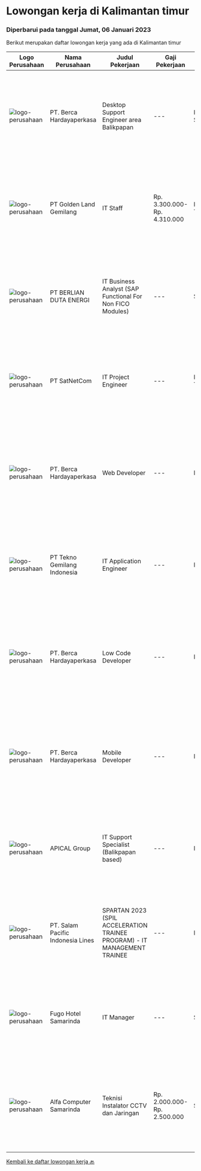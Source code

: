 
  # Lowongan kerja di Kalimantan timur

  ### Diperbarui pada tanggal Jumat, 06 Januari 2023

  Berikut merupakan daftar lowongan kerja yang ada di Kalimantan timur

  |Logo Perusahaan | Nama Perusahaan | Judul Pekerjaan | Gaji Pekerjaan | Lokasi | Deskripsi | Tanggal diunggah | Pranala |
  | -------------- | --------------- | --------------- | --------- | --------- | -------------- | ------- | ----------- |
  |![logo-perusahaan](https://image-service-cdn.seek.com.au/6a76252207cfed561e664c874d4631f4aefd8409/ee4dce1061f3f616224767ad58cb2fc751b8d2dc)|PT. Berca Hardayaperkasa|Desktop Support Engineer area Balikpapan|---|Kalimantan Selatan|Responsibilities : Analyzing, diagnosing, and installation to several areas including desktop hardware, operating systems, application software and...|Rabu, 04 Januari 2023|https://www.jobstreet.co.id/id/job/desktop-support-engineer-area-balikpapan-4167522?token=0~607bb7f9-58a0-44ed-bd85-f10fb077314a&sectionRank=1&jobId=jobstreet-id-job-4167522|
|![logo-perusahaan](https://image-service-cdn.seek.com.au/cff6b0a0524f96974c7fd6cc5120d9e520eece3b/ee4dce1061f3f616224767ad58cb2fc751b8d2dc)|PT Golden Land Gemilang|IT Staff|Rp. 3.300.000-Rp. 4.310.000|Kutai Timur|KUALIFIKASI Usia Maks 35 Tahun. Menguasai sytem Windows, Mac, Linux dan Ms Office. Mempunyai inisiatif, kreatifitas dan efektifitas dalam pekerjaan....|Kamis, 29 Desember 2022|https://www.jobstreet.co.id/id/job/it-staff-4161132?token=0~607bb7f9-58a0-44ed-bd85-f10fb077314a&sectionRank=2&jobId=jobstreet-id-job-4161132|
|![logo-perusahaan](https://image-service-cdn.seek.com.au/2e0e7904e622ca3f1662b944678fd6e1f9949997/ee4dce1061f3f616224767ad58cb2fc751b8d2dc)|PT BERLIAN DUTA ENERGI|IT Business Analyst (SAP Functional For Non FICO Modules)|---|Samarinda|Job Descriptions : Support non FICO modules. As a facilitator between systems and users, that can design and develop systems to be more effective and...|Sabtu, 31 Desember 2022|https://www.jobstreet.co.id/id/job/it-business-analyst-sap-functional-for-non-fico-modules-4147395?token=0~607bb7f9-58a0-44ed-bd85-f10fb077314a&sectionRank=3&jobId=jobstreet-id-job-4147395|
|![logo-perusahaan](https://image-service-cdn.seek.com.au/05ca75b4ba30cd324b387479b9064c967524655c/ee4dce1061f3f616224767ad58cb2fc751b8d2dc)|PT SatNetCom|IT Project Engineer|---|Kalimantan Timur|Skills: Good Knowledge about IT System Good Knowledge of wire/wireless computer networking Good Knowledge about Electronic and Electrical System Good...|Kamis, 29 Desember 2022|https://www.jobstreet.co.id/id/job/it-project-engineer-4150094?token=0~607bb7f9-58a0-44ed-bd85-f10fb077314a&sectionRank=4&jobId=jobstreet-id-job-4150094|
|![logo-perusahaan](https://image-service-cdn.seek.com.au/6a76252207cfed561e664c874d4631f4aefd8409/ee4dce1061f3f616224767ad58cb2fc751b8d2dc)|PT. Berca Hardayaperkasa|Web Developer|---|Balikpapan|Deskripsi Pekerjaan: Membangun sistem/perangkat lunak sesuai dengan kebutuhan Pengembangan UI/UX lebih lanjut sesuai dengan kebutuhan sistem termasuk...|Sabtu, 31 Desember 2022|https://www.jobstreet.co.id/id/job/web-developer-4147504?token=0~607bb7f9-58a0-44ed-bd85-f10fb077314a&sectionRank=5&jobId=jobstreet-id-job-4147504|
|![logo-perusahaan](https://image-service-cdn.seek.com.au/791b692ef1bceca5bae4c4b296253378b6837e7c/ee4dce1061f3f616224767ad58cb2fc751b8d2dc)|PT Tekno Gemilang Indonesia|IT Application Engineer|---|Balikpapan|Responsibilities: Perform system maintenance, create system backups, monitor system performance Evaluate existing systems and provide technical...|Rabu, 28 Desember 2022|https://www.jobstreet.co.id/id/job/it-application-engineer-4142893?token=0~607bb7f9-58a0-44ed-bd85-f10fb077314a&sectionRank=6&jobId=jobstreet-id-job-4142893|
|![logo-perusahaan](https://image-service-cdn.seek.com.au/6a76252207cfed561e664c874d4631f4aefd8409/ee4dce1061f3f616224767ad58cb2fc751b8d2dc)|PT. Berca Hardayaperkasa|Low Code Developer|---|Balikpapan|Deskripsi Pekerjaan: Membangun sistem/perangkat lunak sesuai dengan kebutuhan Pengembangan UI/UX lebih lanjut sesuai dengan kebutuhan sistem termasuk...|Sabtu, 31 Desember 2022|https://www.jobstreet.co.id/id/job/low-code-developer-4147525?token=0~607bb7f9-58a0-44ed-bd85-f10fb077314a&sectionRank=7&jobId=jobstreet-id-job-4147525|
|![logo-perusahaan](https://image-service-cdn.seek.com.au/6a76252207cfed561e664c874d4631f4aefd8409/ee4dce1061f3f616224767ad58cb2fc751b8d2dc)|PT. Berca Hardayaperkasa|Mobile Developer|---|Balikpapan|Deskripsi Pekerjaan: Membangun sistem/perangkat lunak sesuai dengan kebutuhan Pengembangan UI/UX lebih lanjut sesuai dengan kebutuhan sistem termasuk...|Sabtu, 31 Desember 2022|https://www.jobstreet.co.id/id/job/mobile-developer-4147220?token=0~607bb7f9-58a0-44ed-bd85-f10fb077314a&sectionRank=8&jobId=jobstreet-id-job-4147220|
|![logo-perusahaan](https://image-service-cdn.seek.com.au/e45b1715cde6c7d234352538794fa9c6153a614d/ee4dce1061f3f616224767ad58cb2fc751b8d2dc)|APICAL Group|IT Support Specialist (Balikpapan based)|---|Balikpapan|You are on a journey to join an exciting Company and be part of our success story to improve lives by developing resources sustainably. Here we offer...|Kamis, 22 Desember 2022|https://www.jobstreet.co.id/id/job/it-support-specialist-balikpapan-based-4153044?token=0~607bb7f9-58a0-44ed-bd85-f10fb077314a&sectionRank=9&jobId=jobstreet-id-job-4153044|
|![logo-perusahaan](https://image-service-cdn.seek.com.au/5540e9b59290cebacfff7858722d5ede593231d9/ee4dce1061f3f616224767ad58cb2fc751b8d2dc)|PT. Salam Pacific Indonesia Lines|SPARTAN 2023 (SPIL ACCELERATION TRAINEE PROGRAM) - IT MANAGEMENT TRAINEE|---|Pontianak|Calling for high achiever fresh graduates to join our trainee program. Enhance yourself by learning in the real world working environment. In this...|Sabtu, 17 Desember 2022|https://www.jobstreet.co.id/id/job/spartan-2023-spil-acceleration-trainee-program-it-management-trainee-4147984?token=0~607bb7f9-58a0-44ed-bd85-f10fb077314a&sectionRank=10&jobId=jobstreet-id-job-4147984|
|![logo-perusahaan](https://i.ibb.co/sqvTCh9/112815900-stock-vector-no-image-available-icon-flat-vector.webp)|Fugo Hotel Samarinda|IT Manager|---|Samarinda|Job Descriptions Responsible for developing and improving information and technology systems within a company. Responsible for all processes related...|Kamis, 15 Desember 2022|https://www.jobstreet.co.id/id/job/it-manager-4146127?token=0~607bb7f9-58a0-44ed-bd85-f10fb077314a&sectionRank=11&jobId=jobstreet-id-job-4146127|
|![logo-perusahaan](https://i.ibb.co/sqvTCh9/112815900-stock-vector-no-image-available-icon-flat-vector.webp)|Alfa Computer Samarinda|Teknisi Instalator CCTV dan Jaringan|Rp. 2.000.000-Rp. 2.500.000|Samarinda|Kualifikasi : Usia maksimal 35 tahun Tidak sedang kuliah Diutamakan yang mengerti jaringan listrik Dapat bekerjasama dengan team Domisili Samarinda,...|Senin, 12 Desember 2022|https://www.jobstreet.co.id/id/job/teknisi-instalator-cctv-dan-jaringan-4139954?token=0~607bb7f9-58a0-44ed-bd85-f10fb077314a&sectionRank=12&jobId=jobstreet-id-job-4139954|


  [Kembali ke daftar lowongan kerja 🔙](../README.md#daftar-lowongan-kerja)
  